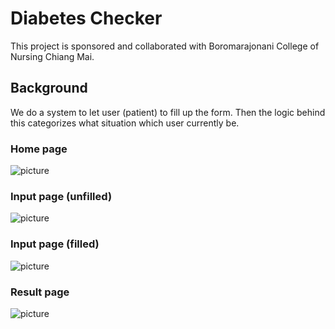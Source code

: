 # Diabetes Checker
This project is sponsored and collaborated with Boromarajonani College of Nursing Chiang Mai.

## Background
We do a system to let user (patient) to fill up the form. Then the logic behind this categorizes what situation which user currently be.

### Home page
![picture](https://i.imgur.com/ytUNxqT.png)

### Input page (unfilled)
![picture](https://i.imgur.com/U5px4pG.png)

### Input page (filled)
![picture](https://i.imgur.com/SNDU9zN.png)

### Result page
![picture](https://i.imgur.com/NTeSo3O.png)

